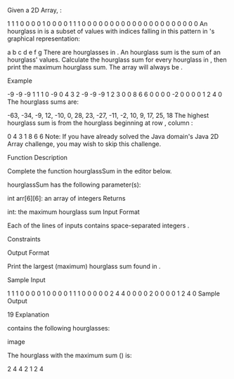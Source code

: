 Given a  2D Array, :

1 1 1 0 0 0
0 1 0 0 0 0
1 1 1 0 0 0
0 0 0 0 0 0
0 0 0 0 0 0
0 0 0 0 0 0
An hourglass in  is a subset of values with indices falling in this pattern in 's graphical representation:

a b c
d
e f g
There are  hourglasses in . An hourglass sum is the sum of an hourglass' values. Calculate the hourglass sum for every hourglass in , then print the maximum hourglass sum. The array will always be .

Example


-9 -9 -9  1 1 1
0 -9  0  4 3 2
-9 -9 -9  1 2 3
0  0  8  6 6 0
0  0  0 -2 0 0
0  0  1  2 4 0
The  hourglass sums are:

-63, -34, -9, 12,
-10,   0, 28, 23,
-27, -11, -2, 10,
9,  17, 25, 18
The highest hourglass sum is  from the hourglass beginning at row , column :

0 4 3
1
8 6 6
Note: If you have already solved the Java domain's Java 2D Array challenge, you may wish to skip this challenge.

Function Description

Complete the function hourglassSum in the editor below.

hourglassSum has the following parameter(s):

int arr[6][6]: an array of integers
Returns

int: the maximum hourglass sum
Input Format

Each of the  lines of inputs  contains  space-separated integers .

Constraints

Output Format

Print the largest (maximum) hourglass sum found in .

Sample Input

1 1 1 0 0 0
0 1 0 0 0 0
1 1 1 0 0 0
0 0 2 4 4 0
0 0 0 2 0 0
0 0 1 2 4 0
Sample Output

19
Explanation

contains the following hourglasses:

image

The hourglass with the maximum sum () is:

2 4 4
2
1 2 4